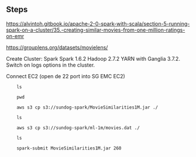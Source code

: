 ## Steps

https://alvintoh.gitbook.io/apache-2-0-spark-with-scala/section-5-running-spark-on-a-cluster/35.-creating-similar-movies-from-one-million-ratings-on-emr

https://grouplens.org/datasets/movielens/

Create Cluster:  Spark Spark 1.6.2 Hadoop 2.7.2 YARN with Ganglia 3.7.2.  Switch on logs options in the cluster.


Connect EC2  (open de 22 port into SG EMC EC2)

```
    ls
 
    pwd

    aws s3 cp s3://sundog-spark/MovieSimilarities1M.jar ./    
```
```
    ls

    aws s3 cp s3://sundog-spark/ml-1m/movies.dat ./

    ls    
```
```
    spark-submit MovieSimilarities1M.jar 260
```
